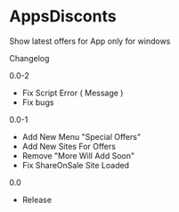 # AppsDisconts
Show latest offers for App only for windows

Changelog

0.0-2
- Fix Script Error ( Message )
- Fix bugs




0.0-1

- Add New Menu "Special Offers"
- Add New Sites For Offers
- Remove "More Will Add Soon"
- Fix ShareOnSale Site Loaded




0.0 

- Release
